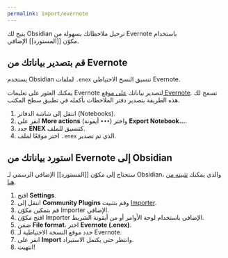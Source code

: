 ```yaml
---
permalink: import/evernote
---
```


يتيح لك Obsidian ترحيل ملاحظاتك بسهولة من Evernote باستخدام مكوّن [[المستورد]] الإضافي.

## قم بتصدير بياناتك من Evernote

يستخدم Obsidian تنسيق النسخ الاحتياطي <code dir="ltr">.enex</code> لملفات Evernote.

يمكنك العثور على تعليمات Evernote لتصدير بياناتك [على موقع Evernote](https://help.evernote.com/hc/en-us/articles/209005557-Export-notes-and-notebooks-as-ENEX-or-HTML). تسمح لك هذه الطريقة بتصدير دفتر الملاحظات بأكمله في تطبيق سطح المكتب.

1. انتقل إلى شاشة الدفاتر (Notebooks).
2. انقر على **More actions** (أيقونة `•••`) واختر <b dir="ltr">Export Notebook...</b>.
3. حدد **ENEX** كتنسيق للملف.
4. اختر موقعًا لملف `.enex` الذي تم تصدير.

## استورد بياناتك من Evernote إلى Obsidian

ستحتاج إلى مكوّن [[المستورد]] الإضافي الرسمي لـ Obsidian، والذي يمكنك [تثبيته من هنا](obsidian://show-plugin?id=obsidian-importer).

1. افتح **Settings**.
2. انتقل إلى **Community Plugins** وقم بتثبيت [Importer](obsidian://show-plugin?id=obsidian-importer).
3. قم بتمكين مكوّن Importer الإضافي.
4. افتح مكوّن Importer الإضافي باستخدام لوحة الأوامر أو من أيقونة الشريط.
5. ضمن **File format**، اختر **Evernote (.enex)**.
6. حدد موقع النسخة الاحتياطية لـ Evernote.
7. انقر على **Import** وانتظر حتى يكتمل الاستيراد.
8. انتهيت!
